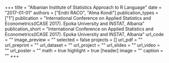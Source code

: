 +++
title = "Albanian Institute of Statistics Approach to R Language"
date = "2017-01-01"
authors = ["Endri RACO", "Alma Kondi"]
publication_types = ["1"]
publication = "International Conference on Applied Statistics and Econometrics(ICASE 2017).  Epoka University and INSTAT, Albania"
publication_short = "International Conference on Applied Statistics and Econometrics(ICASE 2017).  Epoka University and INSTAT, Albania"
url_code = ""
image_preview = ""
selected = false
projects = []
url_pdf = ""
url_preprint = ""
url_dataset = ""
url_project = ""
url_slides = ""
url_video = ""
url_poster = ""
math = true
highlight = true
[header]
image = ""
caption = ""
+++
